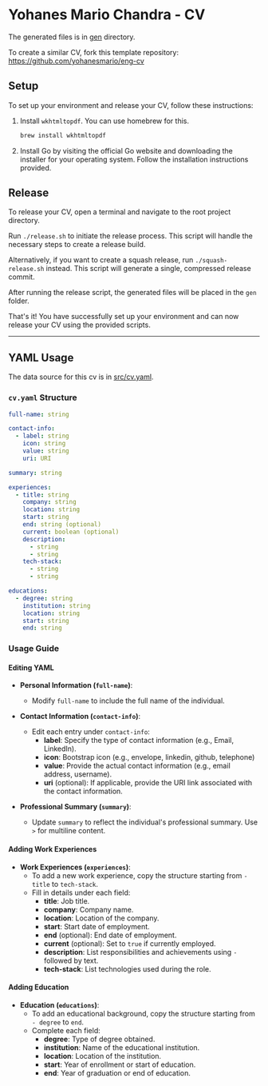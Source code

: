 # Yohanes Mario Chandra - CV

The generated files is in [gen](gen) directory.

To create a similar CV, fork this template repository: https://github.com/yohanesmario/eng-cv

## Setup

To set up your environment and release your CV, follow these instructions:

1. Install `wkhtmltopdf`. You can use homebrew for this.
    ```bash
    brew install wkhtmltopdf
    ```
2. Install Go by visiting the official Go website and downloading the installer for your operating system. Follow the installation instructions provided.

## Release

To release your CV, open a terminal and navigate to the root project directory.

Run `./release.sh` to initiate the release process. This script will handle the necessary steps to create a release build.

Alternatively, if you want to create a squash release, run `./squash-release.sh` instead. This script will generate a single, compressed release commit.

After running the release script, the generated files will be placed in the `gen` folder.

That's it! You have successfully set up your environment and can now release your CV using the provided scripts.

---

## YAML Usage

The data source for this cv is in [src/cv.yaml](src/cv.yaml).

### `cv.yaml` Structure

```yaml
full-name: string

contact-info:
  - label: string
    icon: string
    value: string
    uri: URI

summary: string

experiences:
  - title: string
    company: string
    location: string
    start: string
    end: string (optional)
    current: boolean (optional)
    description:
      - string
      - string
    tech-stack:
      - string
      - string

educations:
  - degree: string
    institution: string
    location: string
    start: string
    end: string
```

### Usage Guide

#### Editing YAML

- **Personal Information (`full-name`)**:
   - Modify `full-name` to include the full name of the individual.

- **Contact Information (`contact-info`)**:
   - Edit each entry under `contact-info`:
     - **label**: Specify the type of contact information (e.g., Email, LinkedIn).
     - **icon**: Bootstrap icon (e.g., envelope, linkedin, github, telephone)
     - **value**: Provide the actual contact information (e.g., email address, username).
     - **uri** (optional): If applicable, provide the URI link associated with the contact information.

- **Professional Summary (`summary`)**:
   - Update `summary` to reflect the individual's professional summary. Use `>` for multiline content.

#### Adding Work Experiences

- **Work Experiences (`experiences`)**:
   - To add a new work experience, copy the structure starting from `- title` to `tech-stack`.
   - Fill in details under each field:
     - **title**: Job title.
     - **company**: Company name.
     - **location**: Location of the company.
     - **start**: Start date of employment.
     - **end** (optional): End date of employment.
     - **current** (optional): Set to `true` if currently employed.
     - **description**: List responsibilities and achievements using `-` followed by text.
     - **tech-stack**: List technologies used during the role.

#### Adding Education

- **Education (`educations`)**:
   - To add an educational background, copy the structure starting from `- degree` to `end`.
   - Complete each field:
     - **degree**: Type of degree obtained.
     - **institution**: Name of the educational institution.
     - **location**: Location of the institution.
     - **start**: Year of enrollment or start of education.
     - **end**: Year of graduation or end of education.
